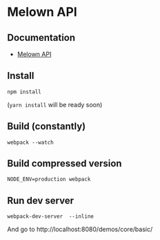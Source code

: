 # Melown API

## Documentation
* [Melown API](https://github.com/Melown/melown-js/wiki/Melown-API)

## Install

```
npm install
```

(`yarn install` will be ready soon)

## Build (constantly)

```
webpack --watch
```

## Build compressed version

```
NODE_ENV=production webpack
```

## Run dev server

```
webpack-dev-server  --inline
```

And go to http://localhost:8080/demos/core/basic/
